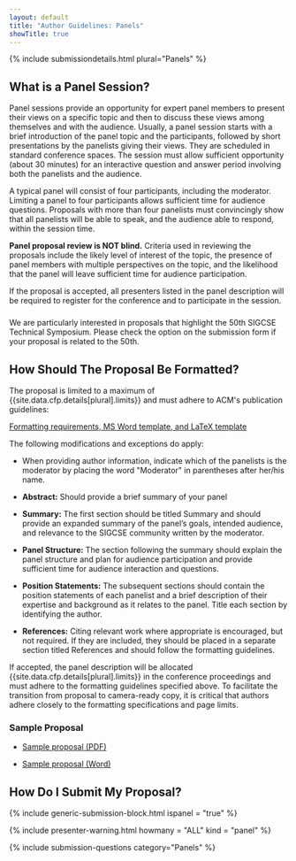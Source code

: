 ```yaml
---
layout: default
title: "Author Guidelines: Panels"
showTitle: true
---
```


{% include submissiondetails.html plural="Panels" %}

## What is a Panel Session?

Panel sessions provide an opportunity for expert panel members to present their views on a specific topic and then to discuss these views among themselves and with the audience. Usually, a panel session starts with a brief introduction of the panel topic and the participants, followed by short presentations by the panelists giving their views. They are scheduled in standard conference spaces. The session must allow sufficient opportunity (about 30 minutes) for an interactive question and answer period involving both the panelists and the audience.

A typical panel will consist of four participants, including the moderator. Limiting a panel to four participants allows sufficient time for audience questions. Proposals with more than four panelists must convincingly show that all panelists will be able to speak, and the audience able to respond, within the session time.

**Panel proposal review is NOT blind.** Criteria used in reviewing the proposals include the likely level of interest of the topic, the presence of panel members with multiple perspectives on the topic, and the likelihood that the panel will leave sufficient time for audience participation.

If the proposal is accepted, all presenters listed in the panel description will be required to register for the conference and to participate in the session.

<div class = "alert alert-info" style="margin-top: 23px">
    <span class="glyphicon glyphicon-align-left" aria-hidden="true"></span>
     We are particularly interested in proposals that highlight the 50th SIGCSE Technical Symposium.  Please check the option on the submission form if your proposal is related to the 50th.
</div>


## How Should The Proposal Be Formatted?

The proposal is limited to a maximum of {{site.data.cfp.details[plural].limits}} and must adhere to ACM's publication guidelines:

<div class="text-center" style="margin-top: 10px; margin-bottom: 10px;">
<a href="{{site.data.publishing.acmpubguidelines}}">Formatting requirements, MS Word template, and LaTeX template</a>
</div>

The following modifications and exceptions do apply:

-   When providing author information, indicate which of the panelists
    is the moderator by placing the word "Moderator" in parentheses
    after her/his name.

-   **Abstract:** Should provide a brief summary of your panel 

- 	**Summary:** The first section should be titled Summary and should provide an expanded summary of the panel’s goals,  intended audience, and relevance to the SIGCSE community written by the moderator.

-	**Panel Structure:** The section following the summary should explain the panel structure and plan for audience participation and provide sufficient time for audience interaction and questions.

-	**Position Statements:** The subsequent sections should contain the position statements of each panelist and a brief description of their expertise and background as it relates to the panel. Title each section by identifying the author.

-	**References:** Citing relevant work where appropriate is encouraged, but not required. If they are included, they should be placed in a separate section titled References and should follow the formatting guidelines.

If accepted, the panel description will be allocated
{{site.data.cfp.details[plural].limits}} in the conference proceedings
and must adhere to the formatting guidelines specified above. To
facilitate the transition from proposal to camera-ready copy, it is
critical that authors adhere closely to the formatting specifications
and page limits.

### Sample Proposal

* [Sample proposal (PDF)](../docs/sigcse-sample-panel.pdf)

* [Sample proposal (Word)](../docs/sigcse-sample-panel.docx)

## How Do I Submit My Proposal?

{% include generic-submission-block.html ispanel = "true" %}

{% include presenter-warning.html howmany = "ALL" kind = "panel" %}

{% include submission-questions category="Panels" %}
